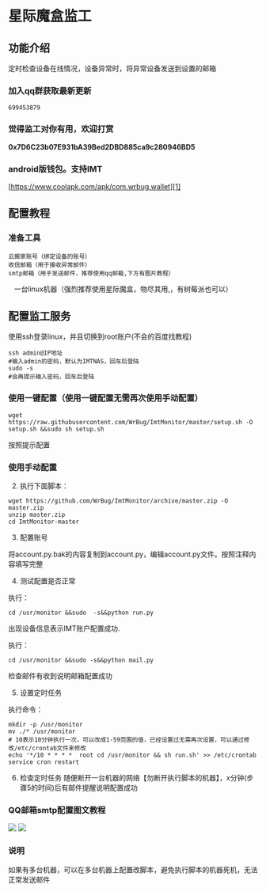 # 星际魔盒监工

## 功能介绍

定时检查设备在线情况，设备异常时，将异常设备发送到设置的邮箱


### 加入qq群获取最新更新

    699453879
    
### 觉得监工对你有用，欢迎打赏


**0x7D6C23b07E931bA39Bed2DBD885ca9c280946BD5**

### android版钱包。支持IMT

[https://www.coolapk.com/apk/com.wrbug.wallet][1]


## 配置教程

### 准备工具

    云搬家账号（绑定设备的账号）
    收信邮箱（用于接收异常邮件）
    smtp邮箱（用于发送邮件，推荐使用qq邮箱,下方有图片教程）
    一台linux机器（强烈推荐使用星际魔盒，物尽其用,，有树莓派也可以）
## 配置监工服务

使用ssh登录linux，并且切换到root账户(不会的百度找教程)
```
ssh admin@IP地址
#输入admin的密码，默认为IMTNAS，回车后登陆
sudo -s
#会再提示输入密码，回车后登陆
```

### 使用一键配置（使用一键配置无需再次使用手动配置）

`wget https://raw.githubusercontent.com/WrBug/ImtMonitor/master/setup.sh -O setup.sh &&sudo sh setup.sh`

按照提示配置

### 使用手动配置

2. 执行下面脚本：

```
wget https://github.com/WrBug/ImtMonitor/archive/master.zip -O master.zip
unzip master.zip
cd ImtMonitor-master
```

3. 配置账号


将account.py.bak的内容复制到account.py，编辑account.py文件。按照注释内容填写完整


4. 测试配置是否正常

执行：

`cd /usr/monitor &&sudo  -s&&python run.py`

出现设备信息表示IMT账户配置成功.

执行：

`cd /usr/monitor &&sudo -s&&python mail.py `

检查邮件有收到说明邮箱配置成功

5. 设置定时任务

执行命令：

```
mkdir -p /usr/monitor
mv ./* /usr/monitor
# 10表示10分钟执行一次，可以改成1-59范围的值，已经设置过无需再次设置，可以通过修改/etc/crontab文件来修改
echo '*/10 * * * *  root cd /usr/monitor && sh run.sh' >> /etc/crontab
service cron restart
```
6. 检查定时任务
随便断开一台机器的网络【勿断开执行脚本的机器】，x分钟(步骤5的时间)后有邮件提醒说明配置成功


### QQ邮箱smtp配置图文教程

![][2]
![][3]

### 说明

如果有多台机器，可以在多台机器上配置改脚本，避免执行脚本的机器死机，无法正常发送邮件




[1]: https://www.coolapk.com/apk/com.wrbug.wallet
[2]: /smtp1.png
[3]: /smtp2.png
